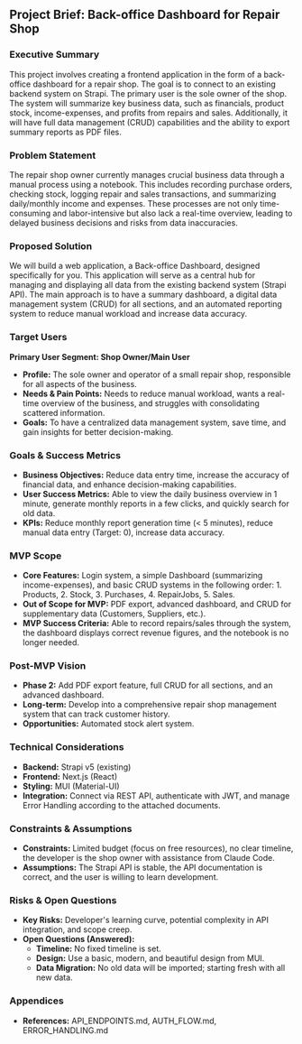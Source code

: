 ## **Project Brief: Back-office Dashboard for Repair Shop**

### **Executive Summary**
This project involves creating a frontend application in the form of a back-office dashboard for a repair shop. The goal is to connect to an existing backend system on Strapi. The primary user is the sole owner of the shop. The system will summarize key business data, such as financials, product stock, income-expenses, and profits from repairs and sales. Additionally, it will have full data management (CRUD) capabilities and the ability to export summary reports as PDF files.

### **Problem Statement**
The repair shop owner currently manages crucial business data through a manual process using a notebook. This includes recording purchase orders, checking stock, logging repair and sales transactions, and summarizing daily/monthly income and expenses. These processes are not only time-consuming and labor-intensive but also lack a real-time overview, leading to delayed business decisions and risks from data inaccuracies.

### **Proposed Solution**
We will build a web application, a Back-office Dashboard, designed specifically for you. This application will serve as a central hub for managing and displaying all data from the existing backend system (Strapi API). The main approach is to have a summary dashboard, a digital data management system (CRUD) for all sections, and an automated reporting system to reduce manual workload and increase data accuracy.

### **Target Users**
**Primary User Segment: Shop Owner/Main User**
* **Profile:** The sole owner and operator of a small repair shop, responsible for all aspects of the business.
* **Needs & Pain Points:** Needs to reduce manual workload, wants a real-time overview of the business, and struggles with consolidating scattered information.
* **Goals:** To have a centralized data management system, save time, and gain insights for better decision-making.

### **Goals & Success Metrics**
* **Business Objectives:** Reduce data entry time, increase the accuracy of financial data, and enhance decision-making capabilities.
* **User Success Metrics:** Able to view the daily business overview in 1 minute, generate monthly reports in a few clicks, and quickly search for old data.
* **KPIs:** Reduce monthly report generation time (< 5 minutes), reduce manual data entry (Target: 0), increase data accuracy.

### **MVP Scope**
* **Core Features:** Login system, a simple Dashboard (summarizing income-expenses), and basic CRUD systems in the following order: 1. Products, 2. Stock, 3. Purchases, 4. RepairJobs, 5. Sales.
* **Out of Scope for MVP:** PDF export, advanced dashboard, and CRUD for supplementary data (Customers, Suppliers, etc.).
* **MVP Success Criteria:** Able to record repairs/sales through the system, the dashboard displays correct revenue figures, and the notebook is no longer needed.

### **Post-MVP Vision**
* **Phase 2:** Add PDF export feature, full CRUD for all sections, and an advanced dashboard.
* **Long-term:** Develop into a comprehensive repair shop management system that can track customer history.
* **Opportunities:** Automated stock alert system.

### **Technical Considerations**
* **Backend:** Strapi v5 (existing)
* **Frontend:** Next.js (React)
* **Styling:** MUI (Material-UI)
* **Integration:** Connect via REST API, authenticate with JWT, and manage Error Handling according to the attached documents.

### **Constraints & Assumptions**
* **Constraints:** Limited budget (focus on free resources), no clear timeline, the developer is the shop owner with assistance from Claude Code.
* **Assumptions:** The Strapi API is stable, the API documentation is correct, and the user is willing to learn development.

### **Risks & Open Questions**
* **Key Risks:** Developer's learning curve, potential complexity in API integration, and scope creep.
* **Open Questions (Answered):**
    * **Timeline:** No fixed timeline is set.
    * **Design:** Use a basic, modern, and beautiful design from MUI.
    * **Data Migration:** No old data will be imported; starting fresh with all new data.

### **Appendices**
* **References:** API_ENDPOINTS.md, AUTH_FLOW.md, ERROR_HANDLING.md